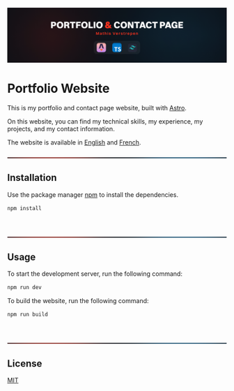 ![ReadMe Banner](https://github.com/MathisVerstrepen/github-visual-assets/blob/main/banner/Portfolio.png?raw=true)

# Portfolio Website

This is my portfolio and contact page website, built with [Astro](https://astro.build/). 

On this website, you can find my technical skills, my experience, my projects, and my contact information.

The website is available in [English](https://portfolio.diikstra.fr/en/) and [French](https://portfolio.diikstra.fr/fr/).

![Splitter-1](https://raw.githubusercontent.com/MathisVerstrepen/github-visual-assets/main/splitter/splitter-1.png)

## Installation

Use the package manager [npm](https://www.npmjs.com/) to install the dependencies.

```bash
npm install
```
<br/>

![Splitter-1](https://raw.githubusercontent.com/MathisVerstrepen/github-visual-assets/main/splitter/splitter-1.png)

## Usage

To start the development server, run the following command:

```bash
npm run dev
```

To build the website, run the following command:

```bash
npm run build
```
<br/>

![Splitter-1](https://raw.githubusercontent.com/MathisVerstrepen/github-visual-assets/main/splitter/splitter-1.png)

## License

[MIT](https://choosealicense.com/licenses/mit/)
